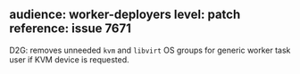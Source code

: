 audience: worker-deployers
level: patch
reference: issue 7671
---
D2G: removes unneeded `kvm` and `libvirt` OS groups for generic worker task user if KVM device is requested.
